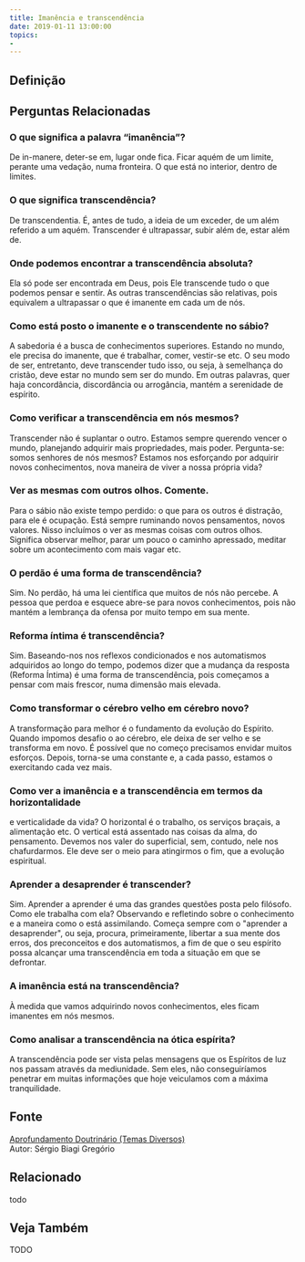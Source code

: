 ```yaml
---
title: Imanência e transcendência
date: 2019-01-11 13:00:00
topics: 
- 
---
```


## Definição


## Perguntas Relacionadas

### O que significa a palavra “imanência”?
De in-manere, deter-se em, lugar onde fica. Ficar aquém de um limite,
perante uma vedação, numa fronteira. O que está no interior, dentro de
limites.

### O que significa transcendência?
De transcendentia. É, antes de tudo, a ideia de um exceder, de um
além referido a um aquém. Transcender é ultrapassar, subir além de,
estar além de.

### Onde podemos encontrar a transcendência absoluta?
Ela só pode ser encontrada em Deus, pois Ele transcende tudo o que
podemos pensar e sentir. As outras transcendências são relativas, pois
equivalem a ultrapassar o que é imanente em cada um de nós.

### Como está posto o imanente e o transcendente no sábio?
A sabedoria é a busca de conhecimentos superiores. Estando no mundo, ele
precisa do imanente, que é trabalhar, comer, vestir-se etc. O seu modo
de ser, entretanto, deve transcender tudo isso, ou seja, à semelhança do
cristão, deve estar no mundo sem ser do mundo. Em outras palavras, quer
haja concordância, discordância ou arrogância, mantém a serenidade de
espírito.

### Como verificar a transcendência em nós mesmos?
Transcender não é suplantar o outro. Estamos sempre querendo vencer o
mundo, planejando adquirir mais propriedades, mais poder. Pergunta-se:
somos senhores de nós mesmos? Estamos nos esforçando por adquirir novos
conhecimentos, nova maneira de viver a nossa própria vida?
### Ver as mesmas com outros olhos. Comente.

Para o sábio não existe tempo perdido: o que para os outros é distração,
para ele é ocupação. Está sempre ruminando novos pensamentos, novos
valores. Nisso incluímos o ver as mesmas coisas com outros olhos.
Significa observar melhor, parar um pouco o caminho apressado, meditar
sobre um acontecimento com mais vagar etc.

### O perdão é uma forma de transcendência?
Sim. No perdão, há uma lei científica que muitos de nós não percebe. A
pessoa que perdoa e esquece abre-se para novos conhecimentos, pois não
mantém a lembrança da ofensa por muito tempo em sua mente.

### Reforma íntima é transcendência?
Sim. Baseando-nos nos reflexos condicionados e nos automatismos
adquiridos ao longo do tempo, podemos dizer que a mudança da resposta
(Reforma Íntima) é uma forma de transcendência, pois começamos a pensar
com mais frescor, numa dimensão mais elevada.

### Como transformar o cérebro velho em cérebro novo?
A transformação para melhor é o fundamento da evolução do Espírito.
Quando impomos desafio o ao cérebro, ele deixa de ser velho e se
transforma em novo. É possível que no começo precisamos envidar muitos
esforços. Depois, torna-se uma constante e, a cada passo, estamos o
exercitando cada vez mais.

### Como ver a imanência e a transcendência em termos da horizontalidade
e verticalidade da vida?
O horizontal é o trabalho, os serviços braçais, a alimentação etc. O
vertical está assentado nas coisas da alma, do pensamento. Devemos nos
valer do superficial, sem, contudo, nele nos chafurdarmos. Ele deve ser
o meio para atingirmos o fim, que a evolução espiritual.

### Aprender a desaprender é transcender?
Sim. Aprender a aprender é uma das grandes questões posta pelo filósofo.
Como ele trabalha com ela? Observando e refletindo sobre o conhecimento
e a maneira como o está assimilando. Começa sempre com o "aprender a
desaprender", ou seja, procura, primeiramente, libertar a sua mente dos
erros, dos preconceitos e dos automatismos, a fim de que o seu espírito
possa alcançar uma transcendência em toda a situação em que se
defrontar.

### A imanência está na transcendência?
À medida que vamos adquirindo novos conhecimentos, eles ficam imanentes
em nós mesmos.

### Como analisar a transcendência na ótica espírita?
A transcendência pode ser vista pelas mensagens que os Espíritos de luz
nos passam através da mediunidade. Sem eles, não conseguiríamos penetrar
em muitas informações que hoje veiculamos com a máxima tranquilidade.

## Fonte
[Aprofundamento Doutrinário (Temas Diversos)](https://sites.google.com/view/aprofundamentodoutrinario/imanência-e-transcendência)  
Autor: Sérgio Biagi Gregório



## Relacionado
todo

## Veja Também
TODO


